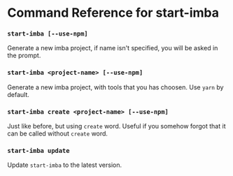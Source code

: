 # Command Reference for start-imba

### `start-imba [--use-npm]`

Generate a new imba project, if name isn't specified, you will be asked in the prompt.

### `start-imba <project-name> [--use-npm]`

Generate a new imba project, with tools that you has choosen. Use `yarn` by default.

### `start-imba create <project-name> [--use-npm]`

Just like before, but using `create` word. Useful if you somehow forgot that it can be called without `create` word.

### `start-imba update`

Update `start-imba` to the latest version.

